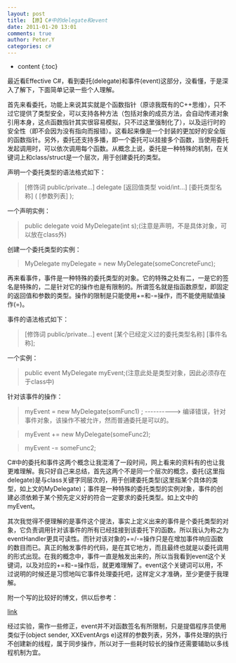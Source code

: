 ```yaml
---
layout: post
title: 【原】C#中的delegate和event
date: 2011-01-20 13:01
comments: true
author: Peter.Y
categories: c#
---
```


* content
{:toc}


最近看Effective C#，看到委托(delegate)和事件(event)这部分，没看懂，于是深入了解下，下面简单记录一些个人理解。

 

首先来看委托，功能上来说其实就是个函数指针（原谅我既有的C++思维），只不过它提供了类型安全，可以支持各种方法（包括对象的成员方法，会自动传递对象引用本身，这点函数指针其实很容易模拟，只不过这里强制化了），以及运行时的安全性（即不会因为没有指向而报错）。这看起来像是一个封装的更加好的安全版的函数指针。另外，委托还支持多播，即一个委托可以挂接多个函数，当使用委托发起调用时，可以依次调用每个函数。从概念上说，委托是一种特殊的机制，在关键词上和class/struct是一个层次，用于创建委托的类型。

声明一个委托类型的语法格式如下：

>[修饰词 public/private...] delegate [返回值类型 void/int...] [委托类型名称] ( [参数列表] );

一个声明实例：

>public delegate void MyDelegate(int s);(注意是声明，不是具体对象，可以放在class外)

创建一个委托类型的实例：

>MyDelegate myDelegate = new MyDelegate(someConcreteFunc);

 

再来看事件，事件是一种特殊的委托类型的对象。它的特殊之处有二，一是它的签名是特殊的，二是针对它的操作也是有限制的。所谓签名就是指函数原型，即固定的返回值和参数的类型。操作的限制是只能使用+=和-=操作，而不能使用赋值操作(=)。

事件的语法格式如下：

>[修饰词 public/private...] event [某个已经定义过的委托类型名称] [事件名称];

一个实例：

>public event MyDelegate myEvent;(注意此处是类型对象，因此必须存在于class中)

针对该事件的操作：

>myEvent = new MyDelegate(somFunc1) ; ----------> 编译错误，针对事件对象，该操作不被允许，然而普通委托是可以的。

>myEvent += new MyDelegate(someFunc2);

>myEvent -= someFunc2;

 

C#中的委托和事件这两个概念让我混淆了一段时间，网上看来的资料有的也让我更难理解。我只好自己来总结，首先这两个不是同一个层次的概念，委托(这里指delegate)是与class关键字同层次的，用于创建委托类型(这里指某个具体的类型，如上文的MyDelegate)；事件是一种特殊的委托类型的实例对象，事件的创建必须依赖于某个预先定义好的符合一定要求的委托类型。如上文中的myEvent。

其次我觉得不便理解的是事件这个提法，事实上定义出来的事件是个委托类型的对象，它负责调用针对该事件的所有已经挂接到该委托下的函数。所以我认为称之为eventHandler更具可读性。而针对该对象的+=/-=操作只是在增加事件响应函数的数目而已。真正的触发事件的代码，是在其它地方，而且最终也就是以委托调用的形式出现。在我的概念中，事件一直是触发出来的，所以当我看到event这个关键词，以及对应的+=和-=操作后，就更难理解了。event这个关键词可以用，不过说明的时候还是习惯地叫它事件处理委托吧，这样定义才准确，至少更便于我理解。

 

附一个写的比较好的博文，供以后参考：

[link](http://www.cnblogs.com/jimmyzhang/archive/2007/09/23/903360.html)


经过实验，需作一些修正，event并不对函数签名有所限制，只是提倡程序员使用类似于(object sender, XXEventArgs e)这样的参数列表，另外，事件处理的执行不创建新的线程，属于同步操作，所以对于一些耗时较长的操作还需要辅助以多线程机制为宜。

